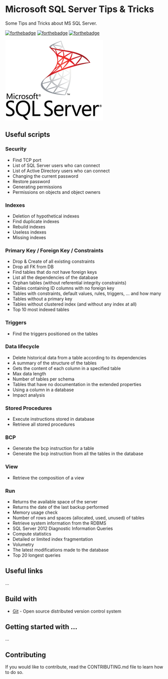 # Microsoft SQL Server Tips & Tricks

Some Tips and Tricks about MS SQL Server.

[![forthebadge](https://forthebadge.com/images/badges/contains-technical-debt.svg)](http://forthebadge.com)  [![forthebadge](https://forthebadge.com/images/badges/check-it-out.svg)](http://forthebadge.com)  [![forthebadge](https://forthebadge.com/images/badges/built-with-love.svg)](http://forthebadge.com)

![Microsoft SQL Server](./images/mssql-logo-256.png)

## Useful scripts

### Security

* Find TCP port
* List of SQL Server users who can connect
* List of Active Directory users who can connect
* Changing the current password
* Restore password
* Generating permissions
* Permissions on objects and object owners

### Indexes

* Deletion of hypothetical indexes
* Find duplicate indexes
* Rebuild indexes
* Useless indexes
* Missing indexes

### Primary Key / Foreign Key / Constraints

* Drop & Create of all existing constraints
* Drop all FK from DB
* Find tables that do not have foreign keys
* List all the dependencies of the database
* Orphan tables (without referential integrity constraints)
* Tables containing ID columns with no foreign key
* Tables with constraints, default values, rules, triggers, ... and how many
* Tables without a primary key
* Tables without clustered index (and without any index at all)
* Top 10 most indexed tables

### Triggers

* Find the triggers positioned on the tables

### Data lifecycle

* Delete historical data from a table according to its dependencies
* A summary of the structure of the tables
* Gets the content of each column in a specified table
* Max data length
* Number of tables per schema
* Tables that have no documentation in the extended properties
* Using a column in a database
* Impact analysis

### Stored Procedures

* Execute instructions stored in database
* Retrieve all stored procedures

### BCP

* Generate the bcp instruction for a table
* Generate the bcp instruction from all the tables in the database

### View

* Retrieve the composition of a view

### Run

* Returns the available space of the server
* Returns the date of the last backup performed
* Memory usage check
* Number of rows and spaces (allocated, used, unused) of tables
* Retrieve system information from the RDBMS
* SQL Server 2012 Diagnostic Information Queries
* Compute statistics
* Detailed or limited index fragmentation
* Volumetry
* The latest modifications made to the database
* Top 20 longest queries

## Useful links

...

## Build with

* [Git](https://git-scm.com) - Open source distributed version control system

## Getting started with ...

...

## Contributing

If you would like to contribute, read the CONTRIBUTING.md file to learn how to do so.
